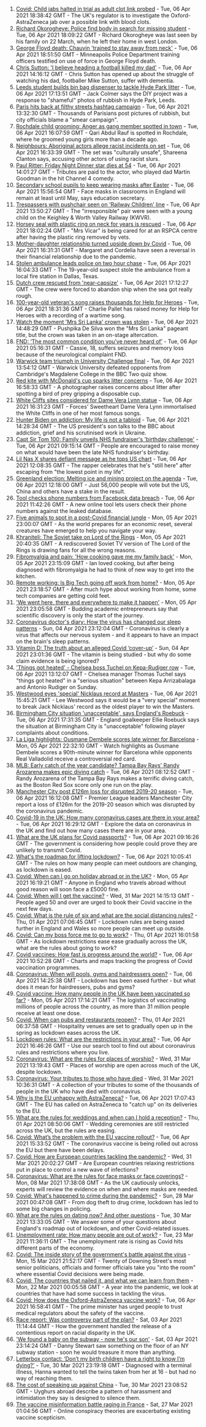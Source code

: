 1. [Covid: Child jabs halted in trial as adult clot link probed](https://www.bbc.co.uk/news/health-56656356) - Tue, 06 Apr 2021 18:38:42 GMT - The UK's regulator is to investigate the Oxford-AstraZeneca jab over a possible link with blood clots.
2. [Richard Okorogheye: Police find body in search for missing student](https://www.bbc.co.uk/news/uk-56641583) - Tue, 06 Apr 2021 18:09:22 GMT - Richard Okorogheye was last seen by his family on 22 March, when he left their home in west London.
3. [George Floyd death: Chauvin 'trained to stay away from neck'](https://www.bbc.co.uk/news/world-us-canada-56653065) - Tue, 06 Apr 2021 18:51:50 GMT - Minneapolis Police Department training officers testified on use of force in George Floyd death.
4. [Chris Sutton: 'I believe heading a football killed my dad'](https://www.bbc.co.uk/sport/av/football/56651464) - Tue, 06 Apr 2021 14:16:12 GMT - Chris Sutton has opened up about the struggle of watching his dad, footballer Mike Sutton, suffer with dementia.
5. [Leeds student builds bin bag dispenser to tackle Hyde Park litter](https://www.bbc.co.uk/news/uk-england-leeds-56654705) - Tue, 06 Apr 2021 17:13:51 GMT - Jack Colmer says the DIY project was a response to "shameful" photos of rubbish in Hyde Park, Leeds.
6. [Paris hits back at filthy streets hashtag campaign](https://www.bbc.co.uk/news/world-europe-56650305) - Tue, 06 Apr 2021 13:32:30 GMT - Thousands of Parisians post pictures of rubbish, but city officials blame a "smear campaign".
7. [Rochdale child grooming: Anger as gang member spotted in town](https://www.bbc.co.uk/news/uk-england-manchester-56650674) - Tue, 06 Apr 2021 16:07:59 GMT - Qari Abdul Rauf is spotted in Rochdale, where he groomed young girls more than a decade ago.
8. [Neighbours: Aboriginal actors allege racist incidents on set](https://www.bbc.co.uk/news/world-australia-56652191) - Tue, 06 Apr 2021 16:33:39 GMT - The set was "culturally unsafe", Shareena Clanton says, accusing other actors of using racist slurs.
9. [Paul Ritter: Friday Night Dinner star dies at 54](https://www.bbc.co.uk/news/entertainment-arts-56649661) - Tue, 06 Apr 2021 14:01:27 GMT - Tributes are paid to the actor, who played dad Martin Goodman in the hit Channel 4 comedy.
10. [Secondary school pupils to keep wearing masks after Easter](https://www.bbc.co.uk/news/education-56651135) - Tue, 06 Apr 2021 15:56:54 GMT - Face masks in classrooms in England will remain at least until May, says education secretary.
11. [Trespassers with pushchair seen on 'Railway Children' line](https://www.bbc.co.uk/news/uk-england-leeds-56647135) - Tue, 06 Apr 2021 13:50:27 GMT - The "irresponsible" pair were seen with a young child on the Keighley & Worth Valley Railway (KWVR).
12. [Horsey seal with plastic ring on neck for years is rescued](https://www.bbc.co.uk/news/uk-england-norfolk-56654670) - Tue, 06 Apr 2021 18:02:24 GMT - "Mrs Vicar" is being cared for at an RSPCA centre after having the plastic ring removed by vets.
13. [Mother-daughter relationship turned upside down by Covid](https://www.bbc.co.uk/news/business-56651554) - Tue, 06 Apr 2021 16:31:31 GMT - Margaret and Cordelia have seen a reversal in their financial relationship due to the pandemic.
14. [Stolen ambulance leads police on two hour chase](https://www.bbc.co.uk/news/world-us-canada-56654800) - Tue, 06 Apr 2021 16:04:33 GMT - The 19-year-old suspect stole the ambulance from a local fire station in Dallas, Texas.
15. [Dutch crew rescued from 'near-capsize'](https://www.bbc.co.uk/news/world-europe-56655756) - Tue, 06 Apr 2021 17:12:27 GMT - The crew were forced to abandon ship when the sea got really rough.
16. [100-year-old veteran's song raises thousands for Help for Heroes](https://www.bbc.co.uk/news/uk-56653075) - Tue, 06 Apr 2021 18:31:36 GMT - Charlie Pallet has raised money for Help for Heroes with a recording of a wartime song.
17. [Watch the moment 'Mrs Sri Lanka' crown was stolen](https://www.bbc.co.uk/news/uk-56651585) - Tue, 06 Apr 2021 14:48:29 GMT - Pushpika De Silva won the "Mrs Sri Lanka" pageant title, but the crown was taken in an on-stage altercation.
18. [FND: ‘The most common condition you’ve never heard of’](https://www.bbc.co.uk/news/uk-england-leeds-56609351) - Tue, 06 Apr 2021 05:16:31 GMT - Cassie, 18, suffers seizures and memory loss because of the neurological complaint FND.
19. [Warwick team triumph in University Challenge final](https://www.bbc.co.uk/news/uk-england-coventry-warwickshire-56650924) - Tue, 06 Apr 2021 13:54:12 GMT - Warwick University defeated opponents from Cambridge's Magdalene College in the BBC Two quiz show.
20. [Red kite with McDonald's cup sparks litter concerns](https://www.bbc.co.uk/news/uk-england-suffolk-56648701) - Tue, 06 Apr 2021 16:58:33 GMT - A photographer raises concerns about litter after spotting a bird of prey gripping a disposable cup.
21. [White Cliffs sites considered for Dame Vera Lynn statue](https://www.bbc.co.uk/news/uk-england-56649717) - Tue, 06 Apr 2021 16:31:23 GMT - Forces' Sweetheart Dame Vera Lynn immortalised the White Cliffs in one of her most famous songs.
22. [Hunter Biden on addiction: My life is not a tabloid](https://www.bbc.co.uk/news/world-us-canada-56641577) - Tue, 06 Apr 2021 14:28:34 GMT - The US president's son talks to the BBC about addiction, grief and his scrutinised work in Ukraine.
23. [Capt Sir Tom 100: Family unveils NHS fundraiser's 'birthday challenge'](https://www.bbc.co.uk/news/uk-england-beds-bucks-herts-56641436) - Tue, 06 Apr 2021 09:15:14 GMT - People are encouraged to raise money on what would have been the late NHS fundraiser's birthday.
24. [Lil Nas X shares defiant message as he tops US chart](https://www.bbc.co.uk/news/entertainment-arts-56648936) - Tue, 06 Apr 2021 12:08:35 GMT - The rapper celebrates that he's "still here" after escaping from "the lowest point in my life".
25. [Greenland election: Melting ice and mining project on the agenda](https://www.bbc.co.uk/news/world-europe-56643429) - Tue, 06 Apr 2021 12:18:00 GMT - Just 56,000 people will vote but the US, China and others have a stake in the result.
26. [Tool checks phone numbers from Facebook data breach](https://www.bbc.co.uk/news/technology-56650387) - Tue, 06 Apr 2021 11:42:26 GMT - A new online tool lets users check their phone numbers against the leaked database.
27. [Five animals to spot in a post-Covid financial jungle](https://www.bbc.co.uk/news/business-56484986) - Mon, 05 Apr 2021 23:00:07 GMT - As the world prepares for an economic reset, several creatures have emerged to help you navigate your way.
28. [Khraniteli: The Soviet take on Lord of the Rings](https://www.bbc.co.uk/news/world-europe-56641258) - Mon, 05 Apr 2021 20:40:35 GMT - A rediscovered Soviet TV version of The Lord of the Rings is drawing fans for all the wrong reasons.
29. [Fibromyalgia and pain: 'How cooking gave me my family back'](https://www.bbc.co.uk/news/disability-56536589) - Mon, 05 Apr 2021 23:15:09 GMT - Ian loved cooking, but after being diagnosed with fibromyalgia he had to think of new way to get into the kitchen.
30. [Remote working: Is Big Tech going off work from home?](https://www.bbc.co.uk/news/technology-56614285) - Mon, 05 Apr 2021 23:18:57 GMT - After much hype about working from home, some tech companies are getting cold feet.
31. ['We went here, there and everywhere to make it happen'](https://www.bbc.co.uk/news/business-56397086) - Mon, 05 Apr 2021 23:05:58 GMT - Budding academic entrepreneurs say that scientific discovery is only the start of the journey.
32. [Coronavirus doctor's diary: How the virus has changed our sleep patterns](https://www.bbc.co.uk/news/health-56618649) - Sun, 04 Apr 2021 23:12:04 GMT - Coronavirus is clearly a virus that affects our nervous system - and it appears to have an impact on the brain's sleep patterns.
33. [Vitamin D: The truth about an alleged Covid ‘cover-up’](https://www.bbc.co.uk/news/health-56180921) - Sun, 04 Apr 2021 23:01:36 GMT - The vitamin is being studied - but why do some claim evidence is being ignored?
34. ['Things got heated' - Chelsea boss Tuchel on Kepa-Rudiger row](https://www.bbc.co.uk/sport/football/56649607) - Tue, 06 Apr 2021 13:12:07 GMT - Chelsea manager Thomas Tuchel says "things got heated" in a "serious situation" between Kepa Arrizabalaga and Antonio Rudiger on Sunday.
35. [Westwood eyes 'special' Nicklaus record at Masters](https://www.bbc.co.uk/sport/golf/56652753) - Tue, 06 Apr 2021 15:45:21 GMT - Lee Westwood says it would be a "very special" moment to break Jack Nicklaus' record as the oldest player to win the Masters.
36. [Birmingham City situation 'unacceptable', says England's Roebuck](https://www.bbc.co.uk/sport/football/56642488) - Tue, 06 Apr 2021 17:31:35 GMT - England goalkeeper Ellie Roebuck says the situation at Birmingham City is "unacceptable" following player complaints about conditions.
37. [La Liga highlights: Ousmane Dembele scores late winner for Barcelona](https://www.bbc.co.uk/sport/av/football/56644951) - Mon, 05 Apr 2021 22:32:10 GMT - Watch highlights as Ousmane Dembele scores a 90th-minute winner for Barcelona while opponents Real Valladolid receive a controversial red card.
38. [MLB: Early catch of the year candidate? Tampa Bay Rays' Randy Arozarena makes epic diving catch](https://www.bbc.co.uk/sport/av/baseball/56647959) - Tue, 06 Apr 2021 08:12:52 GMT - Randy Arozarena of the Tampa Bay Rays makes a terrific diving catch, as the Boston Red Sox score only one run on the play.
39. [Manchester City post £126m loss for disrupted 2019-20 season](https://www.bbc.co.uk/sport/football/56653382) - Tue, 06 Apr 2021 16:12:08 GMT - Premier League leaders Manchester City report a loss of £126m for the 2019-20 season which was disrupted by the coronavirus pandemic.
40. [Covid-19 in the UK: How many coronavirus cases are there in your area?](https://www.bbc.co.uk/news/uk-51768274) - Tue, 06 Apr 2021 16:29:12 GMT - Explore the data on coronavirus in the UK and find out how many cases there are in your area.
41. [What are the UK plans for Covid passports?](https://www.bbc.co.uk/news/explainers-55718553) - Tue, 06 Apr 2021 09:16:26 GMT - The government is considering how people could prove they are unlikely to transmit Covid.
42. [What's the roadmap for lifting lockdown?](https://www.bbc.co.uk/news/explainers-52530518) - Tue, 06 Apr 2021 10:05:41 GMT - The rules on how many people can meet outdoors are changing, as lockdown is eased.
43. [Covid: When can I go on holiday abroad or in the UK?](https://www.bbc.co.uk/news/explainers-52646738) - Mon, 05 Apr 2021 16:19:21 GMT - Anyone in England who travels abroad without good reason will soon face a £5000 fine.
44. [Covid: When will I get the vaccine?](https://www.bbc.co.uk/news/health-55045639) - Wed, 31 Mar 2021 14:15:13 GMT - People aged 50 and over are urged to book their Covid vaccine in the next few days.
45. [Covid: What is the rule of six and what are the social distancing rules?](https://www.bbc.co.uk/news/uk-51506729) - Thu, 01 Apr 2021 07:06:45 GMT - Lockdown rules are being eased further in England and Wales so more people can meet up outside.
46. [Covid: Can my boss force me to go to work?](https://www.bbc.co.uk/news/business-52567567) - Thu, 01 Apr 2021 16:01:58 GMT - As lockdown restrictions ease ease gradually across the UK, what are the rules about going to work?
47. [Covid vaccines: How fast is progress around the world?](https://www.bbc.co.uk/news/world-56237778) - Tue, 06 Apr 2021 10:52:28 GMT - Charts and maps tracking the progress of Covid vaccination programmes.
48. [Coronavirus: When will pools, gyms and hairdressers open?](https://www.bbc.co.uk/news/explainers-53349989) - Tue, 06 Apr 2021 14:25:38 GMT - Lockdown has been eased further - but what does it mean for hairdressers, pubs and gyms?
49. [Covid vaccine: How many people in the UK have been vaccinated so far?](https://www.bbc.co.uk/news/health-55274833) - Mon, 05 Apr 2021 17:14:21 GMT - The logistics of vaccinating millions of people across the country, as more than 31 million people receive at least one dose.
50. [Covid: When can pubs and restaurants reopen?](https://www.bbc.co.uk/news/business-52977388) - Thu, 01 Apr 2021 06:37:58 GMT - Hospitality venues are set to gradually open up in the spring as lockdown eases across the UK.
51. [Lockdown rules: What are the restrictions in your area?](https://www.bbc.co.uk/news/uk-54373904) - Tue, 06 Apr 2021 16:46:26 GMT - Use our search tool to find out about coronavirus rules and restrictions where you live.
52. [Coronavirus: What are the rules for places of worship?](https://www.bbc.co.uk/news/explainers-53219921) - Wed, 31 Mar 2021 13:19:43 GMT - Places of worship are open across much of the UK, despite lockdown.
53. [Coronavirus: Your tributes to those who have died](https://www.bbc.co.uk/news/uk-52676411) - Wed, 31 Mar 2021 10:36:31 GMT - A collection of your tributes to some of the thousands of people in the UK who have died with coronavirus.
54. [Why is the EU unhappy with AstraZeneca?](https://www.bbc.co.uk/news/56483766) - Tue, 06 Apr 2021 17:07:43 GMT - The EU has called on AstraZeneca to "catch up" on its deliveries to the EU.
55. [What are the rules for weddings and when can I hold a reception?](https://www.bbc.co.uk/news/explainers-52811509) - Thu, 01 Apr 2021 08:50:06 GMT - Wedding ceremonies are still restricted across the UK, but the rules are easing.
56. [Covid: What’s the problem with the EU vaccine rollout?](https://www.bbc.co.uk/news/explainers-52380823) - Tue, 06 Apr 2021 15:33:52 GMT - The coronavirus vaccine is being rolled out across the EU but there have been delays.
57. [Covid: How are European countries tackling the pandemic?](https://www.bbc.co.uk/news/explainers-53640249) - Wed, 31 Mar 2021 20:02:27 GMT - Are European countries relaxing restrictions put in place to control a new wave of infections?
58. [Coronavirus: What are the rules for face masks or face coverings?](https://www.bbc.co.uk/news/health-51205344) - Mon, 08 Mar 2021 17:38:08 GMT - As the UK cautiously unlocks, experts will review the evidence on when and where masks are needed.
59. [Covid: What's happened to crime during the pandemic?](https://www.bbc.co.uk/news/56463680) - Sun, 28 Mar 2021 00:47:08 GMT - From dog theft to drug crime, lockdown has led to some big changes in policing.
60. [What are the rules on dating now? And other questions](https://www.bbc.co.uk/news/world-asia-china-51176409) - Tue, 30 Mar 2021 13:33:05 GMT - We answer some of your questions about England's roadmap out of lockdown, and other Covid-related issues.
61. [Unemployment rate: How many people are out of work?](https://www.bbc.co.uk/news/business-52660591) - Tue, 23 Mar 2021 11:36:11 GMT - The unemployment rate is rising as Covid hits different parts of the economy.
62. [Covid: The inside story of the government's battle against the virus](https://www.bbc.co.uk/news/uk-politics-56361599) - Mon, 15 Mar 2021 21:52:17 GMT - Twenty of Downing Street's most senior politicians, officials and former officials take you "into the room" where essential Covid decisions were being made.
63. [Covid: The countries that nailed it, and what we can learn from them](https://www.bbc.co.uk/news/uk-56455030) - Mon, 22 Mar 2021 00:05:58 GMT - A year into the pandemic, we look at countries that have had some success in tackling the virus.
64. [Covid: How does the Oxford-AstraZeneca vaccine work?](https://www.bbc.co.uk/news/health-55302595) - Tue, 06 Apr 2021 16:58:41 GMT - The prime minister has urged people to trust medical regulators about the safety of the vaccine.
65. [Race report: Was controversy part of the plan?](https://www.bbc.co.uk/news/uk-politics-56578839) - Sat, 03 Apr 2021 11:14:44 GMT - How the government handled the release of a contentious report on racial disparity in the UK.
66. ['We found a baby on the subway - now he's our son'](https://www.bbc.co.uk/news/stories-56409764) - Sat, 03 Apr 2021 23:14:24 GMT - Danny Stewart saw something on the floor of an NY subway station - soon he would treasure it more than anything.
67. [Letterbox contact: ‘Don’t my birth children have a right to know I’m dying?'](https://www.bbc.co.uk/news/stories-56576285) - Tue, 30 Mar 2021 23:19:18 GMT - Diagnosed with a terminal illness, Hanna wanted to tell the twins taken from her at 16 - but had no way of reaching them.
68. [The cost of speaking up against China](https://www.bbc.co.uk/news/world-asia-china-56563449) - Tue, 30 Mar 2021 23:08:52 GMT - Uyghurs abroad describe a pattern of harassment and intimidation they say is designed to silence them.
69. [The vaccine misinformation battle raging in France](https://www.bbc.co.uk/news/blogs-trending-56526265) - Sat, 27 Mar 2021 01:04:56 GMT - Online conspiracy theories are exacerbating existing vaccine scepticism.

